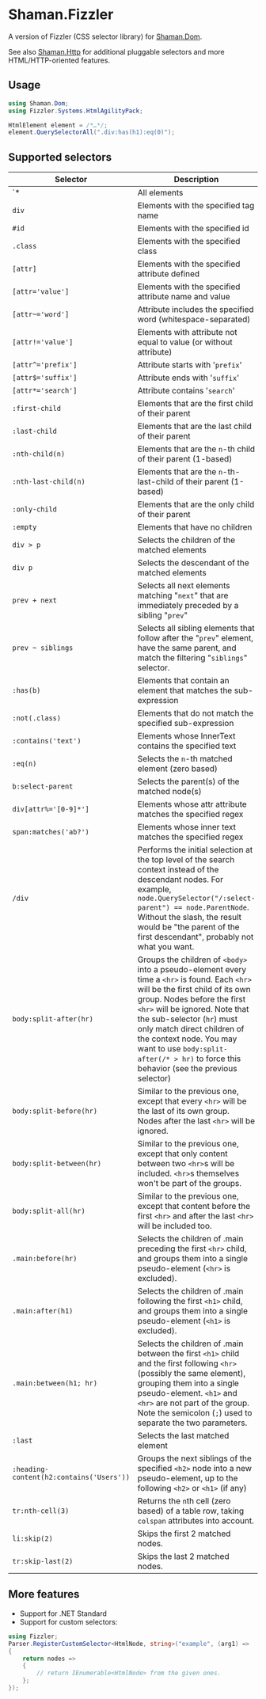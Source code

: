 # Shaman.Fizzler

A version of Fizzler (CSS selector library) for [Shaman.Dom](https://github.com/antiufo/Shaman.Dom).

See also [Shaman.Http](https://github.com/antiufo/Shaman.Http) for additional pluggable selectors and more HTML/HTTP-oriented features.

## Usage
```csharp
using Shaman.Dom;
using Fizzler.Systems.HtmlAgilityPack;

HtmlElement element = /*…*/;
element.QuerySelectorAll(".div:has(h1):eq(0)");

```
## Supported selectors
| Selector   | Description |
|------------|-------------|
`* |All elements
`div`|Elements with the specified tag name
`#id`|	Elements with the specified id
`.class`|	Elements with the specified class
`[attr]`|	Elements with the specified attribute defined
`[attr='value']`|	Elements with the specified attribute name and value
`[attr~='word']`|Attribute includes the specified word (whitespace-separated)
`[attr!='value']`| Elements with attribute not equal to value (or without attribute)
`[attr^='prefix']`|	Attribute starts with '`prefix`'
`[attr$='suffix']`|	Attribute ends with '`suffix`'
`[attr*='search']`|	Attribute contains '`search`'
`:first-child`|	Elements that are the first child of their parent
`:last-child`|	Elements that are the last child of their parent
`:nth-child(n)`| 	Elements that are the `n`-th child of their parent (1-based)
`:nth-last-child(n)`| 	Elements that are the `n`-th-last-child of their parent (1-based)
`:only-child`|	Elements that are the only child of their parent
`:empty`|	Elements that have no children
`div > p`|Selects the children of the matched elements
`div p`|	Selects the descendant of the matched elements
`prev + next`|	Selects all next elements matching "`next`" that are immediately preceded by a sibling "`prev`"
`prev ~ siblings`|	Selects all sibling elements that follow after the "`prev`" element, have the same parent, and match the filtering "`siblings`" selector.
`:has(b)`|	Elements that contain an element that matches the sub-expression
`:not(.class)`|	Elements that do not match the specified sub-expression
`:contains('text')`|	Elements whose InnerText contains the specified text
`:eq(n)`|	Selects the `n`-th matched element (zero based)
`b:select-parent`|	Selects the parent(s) of the matched node(s)
`div[attr%='[0-9]*']` |	Elements whose attr attribute matches the specified regex
`span:matches('ab?')` |	Elements whose inner text matches the specified regex
`/div`|	Performs the initial selection at the top level of the search context instead of the descendant nodes. For example, `node.QuerySelector("/:select-parent") == node.ParentNode`. Without the slash, the result would be "the parent of the first descendant", probably not what you want.
`body:split-after(hr)` |	Groups the children of `<body>` into a pseudo-element every time a `<hr>` is found. Each `<hr>` will be the first child of its own group. Nodes before the first `<hr>` will be ignored. Note that the sub-selector (`hr`) must only match direct children of the context node. You may want to use `body:split-after(/* > hr)` to force this behavior (see the previous selector)
`body:split-before(hr)`|	Similar to the previous one, except that every `<hr>` will be the last of its own group. Nodes after the last `<hr>` will be ignored.
`body:split-between(hr)`|	Similar to the previous one, except that only content between two `<hr>`s will be included. `<hr>`s themselves won't be part of the groups.
`body:split-all(hr)`|	Similar to the previous one, except that content before the first `<hr>` and after the last `<hr>` will be included too.
`.main:before(hr)`| 	Selects the children of .main preceding the first `<hr>` child, and groups them into a single pseudo-element (`<hr>` is excluded).
`.main:after(h1)`|	Selects the children of .main following the first `<h1>` child, and groups them into a single pseudo-element (`<h1>` is excluded).
`.main:between(h1; hr)`|	Selects the children of .main between the first `<h1>` child and the first following `<hr>` (possibly the same element), grouping them into a single pseudo-element. `<h1>` and `<hr>` are not part of the group. Note the semicolon (`;`) used to separate the two parameters.
`:last`|	Selects the last matched element
`:heading-content(h2:contains('Users'))`|	Groups the next siblings of the specified `<h2>` node into a new pseudo-element, up to the following `<h2>` or `<h1>` (if any)
`tr:nth-cell(3)`|	Returns the `n`th cell (zero based) of a table row, taking `colspan` attributes into account.
`li:skip(2)`|	Skips the first 2 matched nodes.
`tr:skip-last(2)`|	Skips the last 2 matched nodes.

## More features
* Support for .NET Standard
* Support for custom selectors:
```csharp
using Fizzler;
Parser.RegisterCustomSelector<HtmlNode, string>("example", (arg1) =>
{
    return nodes =>
    {
        // return IEnumerable<HtmlNode> from the given ones.
    };
});
```
